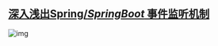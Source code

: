 ## [深入浅出Spring/*SpringBoot* 事件监听机制](https://zhuanlan.zhihu.com/p/145927110)

![img](https://pic1.zhimg.com/v2-7ad67fb31d3e69ccf7274f2326ea4360_b.jpg) 

